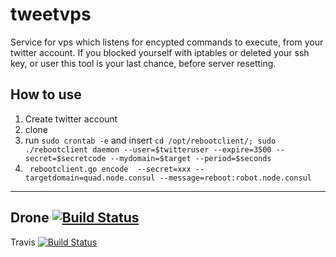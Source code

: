 # tweetvps
Service for vps which listens for encypted commands to execute, from your twitter account. If you blocked yourself with iptables or deleted your ssh key, or user this tool is your last chance, before server resetting.


## How to use
1. Create twitter account
1. clone
1. run `sudo crontab -e` and insert 
`cd /opt/rebootclient/;
sudo ./rebootclient daemon --user=$twitteruser --expire=3500 --secret=$secretcode --mydomain=$target --period=$seconds`
1. ` rebootclient.go encode  --secret=xxx --targetdomain=quad.node.consul --message=reboot:robot.node.consul`
___
Drone
[![Build Status](https://drone.io/github.com/bitswarming/TweetVps/status.png)](https://drone.io/github.com/bitswarming/TweetVps/latest)
---
Travis
[![Build Status](https://travis-ci.org/bitswarming/TweetVps.svg?branch=master)](https://travis-ci.org/bitswarming/TweetVps)
